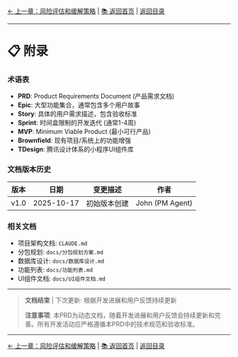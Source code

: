 [← 上一章：风险评估和缓解策略](./风险评估和缓解策略.md) | [📚 返回首页](./index.md) | [返回目录](./目录.md)

---

# 📋 附录

### **术语表**

- **PRD**: Product Requirements Document (产品需求文档)
- **Epic**: 大型功能集合，通常包含多个用户故事
- **Story**: 具体的用户需求描述，包含验收标准
- **Sprint**: 时间盒限制的开发迭代 (通常1-4周)
- **MVP**: Minimum Viable Product (最小可行产品)
- **Brownfield**: 现有项目/系统上的功能增强
- **TDesign**: 腾讯设计体系的小程序UI组件库

### **文档版本历史**

| 版本 | 日期 | 变更描述 | 作者 |
|------|------|----------|------|
| v1.0 | 2025-10-17 | 初始版本创建 | John (PM Agent) |

### **相关文档**

- 项目架构文档: `CLAUDE.md`
- 分包规划: `docs/分包规划方案.md`
- 数据库设计: `docs/数据库设计.md`
- 功能列表: `docs/功能列表.md`
- UI组件文档: `docs/UI组件文档.md`

---

> **文档结束** | 下次更新: 根据开发进展和用户反馈持续更新
>
> **注意事项**: 本PRD为动态文档，随着开发进展和用户反馈会持续更新和完善。所有开发活动应严格遵循本PRD中的技术规范和验收标准。

---

[← 上一章：风险评估和缓解策略](./风险评估和缓解策略.md) | [📚 返回首页](./index.md) | [返回目录](./目录.md)